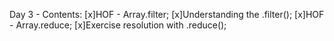 Day 3 - Contents: 
[x]HOF - Array.filter; 
[x]Understanding the .filter(); 
[x]HOF - Array.reduce; 
[x]Exercise resolution with .reduce(); 
